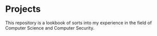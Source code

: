 # Projects
This repository is a lookbook of sorts into my experience in the field of Computer Science and Computer Security.
